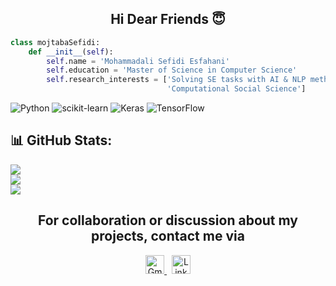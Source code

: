 <h2 align="center">Hi Dear Friends 😇</h2> 

```Python
class mojtabaSefidi:
    def __init__(self):
        self.name = 'Mohammadali Sefidi Esfahani'
        self.education = 'Master of Science in Computer Science'
        self.research_interests = ['Solving SE tasks with AI & NLP methodologies',
                                   'Computational Social Science']
```

![Python](https://img.shields.io/badge/python-3670A0?style=for-the-badge&logo=python&logoColor=ffdd54) ![scikit-learn](https://img.shields.io/badge/scikit--learn-%23F7931E.svg?style=for-the-badge&logo=scikit-learn&logoColor=white) ![Keras](https://img.shields.io/badge/Keras-%23D00000.svg?style=for-the-badge&logo=Keras&logoColor=white) ![TensorFlow](https://img.shields.io/badge/TensorFlow-%23FF6F00.svg?style=for-the-badge&logo=TensorFlow&logoColor=white)
## 📊 GitHub Stats:
![](https://github-readme-stats.vercel.app/api?username=mojtabaSefidi&theme=chartreuse-dark&hide_border=false&include_all_commits=false&count_private=false)<br/>
![](https://github-readme-streak-stats.herokuapp.com/?user=mojtabaSefidi&theme=chartreuse-dark&hide_border=false)<br/>
![](https://github-readme-stats.vercel.app/api/top-langs/?username=mojtabaSefidi&theme=chartreuse-dark&hide_border=false&include_all_commits=false&count_private=false&layout=compact)


<h2 align="center">For collaboration or discussion about my projects, contact me via</h2>

<p align="center">
  <a href="mailto:mohammadali.sefidi@gmail.com">
    <img src="https://upload.wikimedia.org/wikipedia/commons/4/4e/Gmail_Icon.png"
         alt="Gmail" height="30" width="30" />
  </a>&nbsp;
  <a href="https://linkedin.com/in/mohammadali-esfahani/" target="_blank">
    <img src="https://raw.githubusercontent.com/danielcranney/readme-generator/main/public/icons/socials/linkedin.svg"
         alt="LinkedIn" height="30" width="30" />
  </a>
</p>
